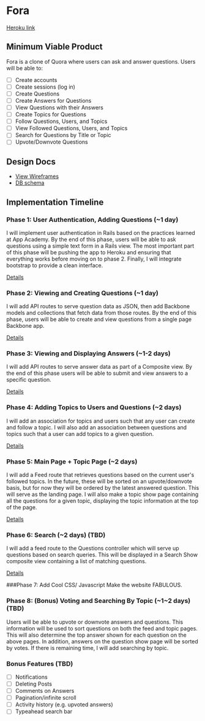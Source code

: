 # Fora

[Heroku link][heroku]

[heroku]: http://flux-capacitr.herokuapp.com

## Minimum Viable Product
Fora is a clone of Quora where users can ask and answer questions. Users will be
able to:

<!-- This is a Markdown checklist. Use it to keep track of your progress! -->

- [ ] Create accounts
- [ ] Create sessions (log in)
- [ ] Create Questions
- [ ] Create Answers for Questions
- [ ] View Questions with their Answers
- [ ] Create Topics for Questions
- [ ] Follow Questions, Users, and Topics
- [ ] View Followed Questions, Users, and Topics
- [ ] Search for Questions by Title or Topic
- [ ] Upvote/Downvote Questions

## Design Docs
* [View Wireframes][views]
* [DB schema][schema]

[views]: ./docs/views.md
[schema]: ./docs/schema.md

## Implementation Timeline

### Phase 1: User Authentication, Adding Questions (~1 day)
I will implement user authentication in Rails based on the practices learned at
App Academy. By the end of this phase, users will be able to ask questions using
a simple text form in a Rails view. The most important part of this phase will
be pushing the app to Heroku and ensuring that everything works before moving on
to phase 2. Finally, I will integrate bootstrap to provide a clean interface.

[Details][phase-one]

### Phase 2: Viewing and Creating Questions (~1 day)
I will add API routes to serve question data as JSON, then add Backbone
models and collections that fetch data from those routes. By the end of this
phase, users will be able to create and view questions from a single page
Backbone app.

[Details][phase-two]

### Phase 3: Viewing and Displaying Answers (~1-2 days)
I will add API routes to serve answer data as part of a Composite view. By the
end of this phase users will be able to submit and view answers to a specific
question.

[Details][phase-three]

### Phase 4: Adding Topics to Users and Questions (~2 days)
I will add an association for topics and users such that any user can create and
follow a topic. I will also add an association between questions and topics such
that a user can add topics to a given question.

[Details][phase-four]

### Phase 5: Main Page + Topic Page (~2 days)
I will add a Feed route that retrieves questions based on the current user's
followed topics. In the future, these will be sorted on an upvote/downvote basis,
but for now they will be ordered by the latest answered question. This will serve
as the landing page. I will also make a topic show page containing all the
questions for a given topic, displaying the topic information at the top of the
page.

[Details][phase-five]

### Phase 6: Search (~2 days) (TBD)
I will add a feed route to the Questions controller which will serve up
questions based on search queries. This will be displayed in a Search Show composite view containing a list of matching questions.

[Details][phase-six]

###Phase 7: Add Cool CSS/ Javascript
Make the website FABULOUS.

### Phase 8: (Bonus) Voting and Searching By Topic (~1~2 days) (TBD)
Users will be able to upvote or downvote answers and questions. This information
will be used to sort questions on both the feed and topic pages. This will also
determine the top answer shown for each question on the above pages. In addition,
answers on the question show page will be sorted by votes.
If there is remaining time, I will add searching by topic.

### Bonus Features (TBD)
- [ ] Notifications
- [ ] Deleting Posts
- [ ] Comments on Answers
- [ ] Pagination/infinite scroll
- [ ] Activity history (e.g. upvoted answers)
- [ ] Typeahead search bar

[phase-one]: ./docs/phases/phase1.md
[phase-two]: ./docs/phases/phase2.md
[phase-three]: ./docs/phases/phase3.md
[phase-four]: ./docs/phases/phase4.md
[phase-five]: ./docs/phases/phase5.md
[phase-six]: ./docs/phases/phase6.md
